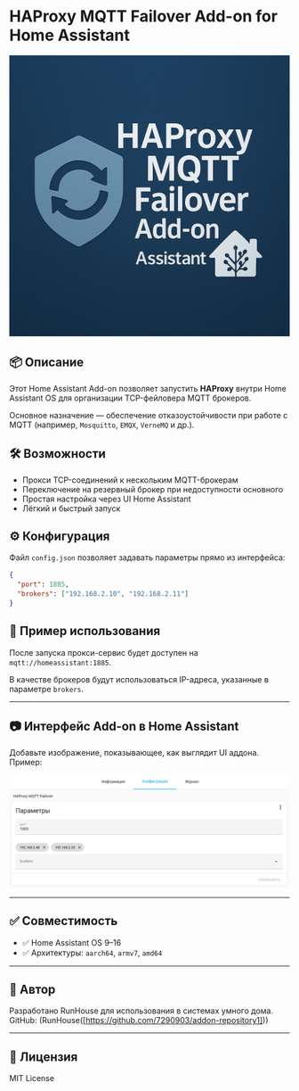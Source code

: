 # HAProxy MQTT Failover Add-on for Home Assistant

![HAProxy MQTT Failover](/haproxy_mqtt_failover/icon.png)

## 📦 Описание

Этот Home Assistant Add-on позволяет запустить **HAProxy** внутри Home Assistant OS для организации TCP-фейловера MQTT брокеров.

Основное назначение — обеспечение отказоустойчивости при работе с MQTT (например, `Mosquitto`, `EMQX`, `VerneMQ` и др.).

## 🛠️ Возможности

- Прокси TCP-соединений к нескольким MQTT-брокерам
- Переключение на резервный брокер при недоступности основного
- Простая настройка через UI Home Assistant
- Лёгкий и быстрый запуск

## ⚙️ Конфигурация

Файл `config.json` позволяет задавать параметры прямо из интерфейса:

```json
{
  "port": 1885,
  "brokers": ["192.168.2.10", "192.168.2.11"]
}
```

## 🧾 Пример использования

После запуска прокси-сервис будет доступен на `mqtt://homeassistant:1885`.

В качестве брокеров будут использоваться IP-адреса, указанные в параметре `brokers`.

---

## 📷 Интерфейс Add-on в Home Assistant

Добавьте изображение, показывающее, как выглядит UI аддона. Пример:

![UI Screenshot](/haproxy_mqtt_failover/options.png)


---

## ✅ Совместимость

- ✅ Home Assistant OS 9–16
- ✅ Архитектуры: `aarch64`, `armv7`, `amd64`

---

## 🧠 Автор

Разработано RunHouse для использования в системах умного дома.  
GitHub: (RunHouse([https://github.com/7290903/addon-repository1]))

---

## 📝 Лицензия

MIT License
